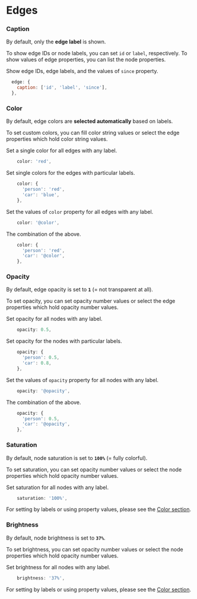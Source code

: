 # Edges

### Caption

By default, only the **edge label** is shown.

To show edge IDs or node labels, you can set `id` or `label`, respectively. To show values of edge properties, you can list the node properties.

Show edge IDs, edge labels, and the values of `since` property.

```javascript
  edge: {
    caption: ['id', 'label', 'since'],
  },
```

### Color

By default, edge colors are **selected automatically** based on labels.

To set custom colors, you can fill color string values or select the edge properties which hold color string values.

Set a single color for all edges with any label.

```javascript
    color: 'red',
```

Set single colors for the edges with particular labels.

```javascript
    color: {
      'person': 'red',
      'car': 'blue',
    },
```

Set the values of `color` property for all edges with any label.

```javascript
    color: '@color',
```

The combination of the above.&#x20;

```javascript
    color: {
      'person': 'red',
      'car': '@color',
    },
```

### Opacity <a href="#node-icon" id="node-icon"></a>

By default, edge opacity is set to **`1`** (= not transparent at all).

To set opacity, you can set opacity number values or select the edge properties which hold opacity number values.

Set opacity for all nodes with any label.

```javascript
    opacity: 0.5,
```

Set opacity for the nodes with particular labels.

```javascript
    opacity: {
      'person': 0.5,
      'car': 0.8,
    },
```

Set the values of `opacity` property for all nodes with any label.

```javascript
    opacity: '@opacity',
```

The combination of the above.&#x20;

```javascript
    opacity: {
      'person': 0.5,
      'car': '@opacity',
    },`
```

### Saturation

By default, node saturation is set to **`100%`** (= fully colorful).

To set saturation, you can set opacity number values or select the node properties which hold opacity number values.

Set saturation for all nodes with any label.

```javascript
    saturation: '100%',
```

For setting by labels or using property values, please see the [Color section](edges.md#node-color).&#x20;

### Brightness

By default, node brightness is set to **`37%`**.

To set brightness, you can set opacity number values or select the node properties which hold opacity number values.

Set brightness for all nodes with any label.

```javascript
    brightness: '37%',
```

For setting by labels or using property values, please see the [Color section](edges.md#node-color).&#x20;
